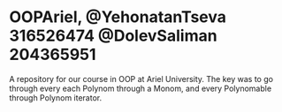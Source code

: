 # OOPAriel, @YehonatanTseva 316526474 @DolevSaliman 204365951
A repository for our course in OOP at Ariel University.
The key was to go through every each Polynom through a Monom, and every Polynomable through Polynom iterator.
